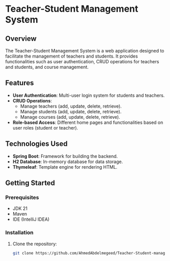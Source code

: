 # Teacher-Student Management System

## Overview

The Teacher-Student Management System is a web application designed to facilitate the management of teachers and students. It provides functionalities such as user authentication, CRUD operations for teachers and students, and course management.

## Features

- **User Authentication**: Multi-user login system for students and teachers.
- **CRUD Operations**: 
  - Manage teachers (add, update, delete, retrieve).
  - Manage students (add, update, delete, retrieve).
  - Manage courses (add, update, delete, retrieve).
- **Role-based Access**: Different home pages and functionalities based on user roles (student or teacher).

## Technologies Used

- **Spring Boot**: Framework for building the backend.
- **H2 Database**: In-memory database for data storage.
- **Thymeleaf**: Template engine for rendering HTML.

## Getting Started

### Prerequisites

- JDK 21
- Maven
- IDE (IntelliJ IDEA)

### Installation

1. Clone the repository:

   ```bash
   git clone https://github.com/AhmedAbdelmegeed/Teacher-Student-management-System.git
